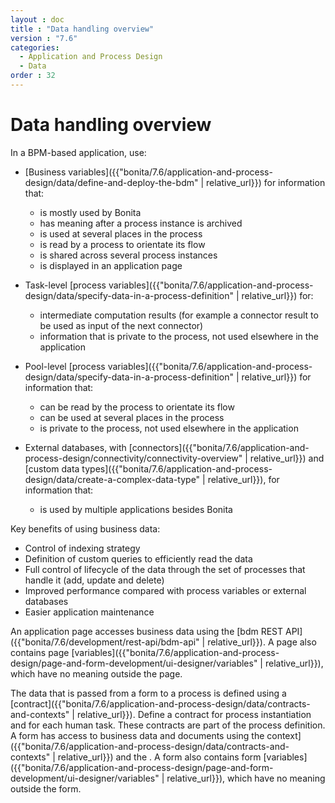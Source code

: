 ```yaml
---
layout : doc
title : "Data handling overview"
version : "7.6"
categories:
  - Application and Process Design
  - Data
order : 32
---
```

# Data handling overview

In a BPM-based application, use:

* [Business variables]({{"bonita/7.6/application-and-process-design/data/define-and-deploy-the-bdm" | relative_url}}) for information that:
  * is mostly used by Bonita
  * has meaning after a process instance is archived
  * is used at several places in the process
  * is read by a process to orientate its flow
  * is shared across several process instances
  * is displayed in an application page

* Task-level [process variables]({{"bonita/7.6/application-and-process-design/data/specify-data-in-a-process-definition" | relative_url}}) for:
  * intermediate computation results (for example a connector result to be used as input of the next connector)
  * information that is private to the process, not used elsewhere in the application

* Pool-level [process variables]({{"bonita/7.6/application-and-process-design/data/specify-data-in-a-process-definition" | relative_url}}) for information that:
  * can be read by the process to orientate its flow
  * can be used at several places in the process
  * is private to the process, not used elsewhere in the application

* External databases, with [connectors]({{"bonita/7.6/application-and-process-design/connectivity/connectivity-overview" | relative_url}}) and [custom data types]({{"bonita/7.6/application-and-process-design/data/create-a-complex-data-type" | relative_url}}), for information that:
  * is used by multiple applications besides Bonita

Key benefits of using business data:

* Control of indexing strategy
* Definition of custom queries to efficiently read the data
* Full control of lifecycle of the data through the set of processes that handle it (add, update and delete)
* Improved performance compared with process variables or external databases
* Easier application maintenance

An application page accesses business data using the [bdm REST API]({{"bonita/7.6/development/rest-api/bdm-api" | relative_url}}). A page also contains page [variables]({{"bonita/7.6/application-and-process-design/page-and-form-development/ui-designer/variables" | relative_url}}), which have no meaning outside the page.

The data that is passed from a form to a process is defined using a [contract]({{"bonita/7.6/application-and-process-design/data/contracts-and-contexts" | relative_url}}). Define a contract for process instantiation and for each human task. 
These contracts are part of the process definition. 
A form has access to business data and documents using the context]({{"bonita/7.6/application-and-process-design/data/contracts-and-contexts" | relative_url}}) and the . 
A form also contains form [variables]({{"bonita/7.6/application-and-process-design/page-and-form-development/ui-designer/variables" | relative_url}}), which have no meaning outside the form.

